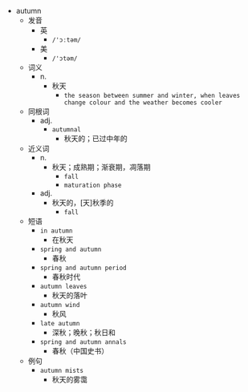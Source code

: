 - autumn
  - 发音
    - 英
      - `/'ɔːtəm/`
    - 美
      - `/'ɔtəm/`
  - 词义
    - n.
      - 秋天
        - `the season between summer and winter, when leaves change colour and the weather becomes cooler`
  - 同根词
    - adj.
      - `autumnal`
        - 秋天的；已过中年的
  - 近义词
    - n.
      - 秋天；成熟期；渐衰期，凋落期
        - `fall`
        - `maturation phase`
    - adj.
      - 秋天的，[天]秋季的
        - `fall`
  - 短语
    - `in autumn`
      - 在秋天 
    - `spring and autumn`
      - 春秋 
    - `spring and autumn period`
      - 春秋时代 
    - `autumn leaves`
      - 秋天的落叶 
    - `autumn wind`
      - 秋风 
    - `late autumn`
      - 深秋；晚秋；秋日和 
    - `spring and autumn annals`
      - 春秋（中国史书） 
  - 例句
    - `autumn mists`
      - 秋天的雾霭

